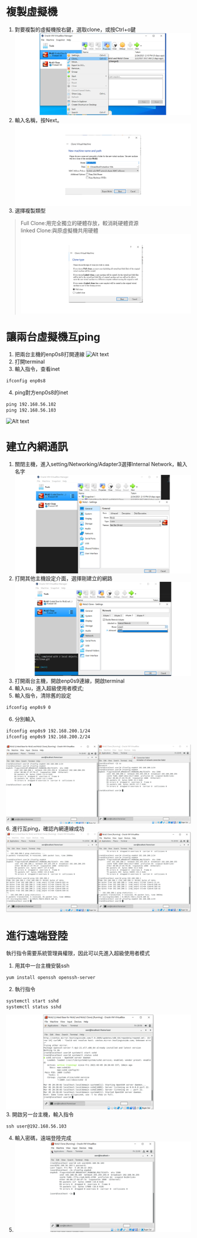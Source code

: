 # 複製虛擬機
1. 對要複製的虛擬機按右鍵，選取clone，或按Ctrl+o鍵
![Alt text](/pic/clone1.png)
2. 輸入名稱，按Next。
![Alt text](/pic/clone2.png)
3. 選擇複製類型
> Full Clone:用完全獨立的硬體存放，較消耗硬體資源  
> linked Clone:與原虛擬機共用硬體
![Alt text](/pic/clone3.png)
# 讓兩台虛擬機互ping
1. 把兩台主機的enp0s8打開連線
![Alt text](/pic/互ping1.png)
2. 打開terminal
3. 輸入指令，查看inet
```
ifconfig enp0s8
```
4. ping對方enp0s8的inet
```
ping 192.168.56.102
ping 192.168.56.103
```
![Alt text](/pic/互ping2.png)
# 建立內網通訊
1. 關閉主機，進入setting/Networking/Adapter3選擇Internal Network，輸入名字
![Alt text](/pic/內網1.png)
2. 打開其他主機設定介面，選擇剛建立的網路
![Alt text](/pic/內網2.png)
3. 打開兩台主機，開啟enp0s9連線，開啟terminal
4. 輸入su，進入超級使用者模式;
5. 輸入指令，清除舊的設定
```
ifconfig enp0s9 0
```
6. 分別輸入
```
ifconfig enp0s9 192.168.200.1/24
ifconfig enp0s9 192.168.200.2/24
```
![Alt text](/pic/內網3.png)
6. 進行互ping，確認內網連線成功
![Alt text](/pic/內網4.png) 
# 進行遠端登陸
執行指令需要系統管理員權限，因此可以先進入超級使用者模式
1. 用其中一台主機安裝ssh
```
yum install openssh openssh-server 
```
2. 執行指令
```
systemctl start sshd
systemctl status sshd
```
![Alt text](/pic/遠端1.png)
3. 開啟另一台主機，輸入指令
```
ssh user@192.168.56.103
```
4. 輸入密碼，遠端登陸完成
5. ![Alt text](/pic/遠端2.png)